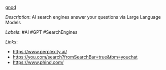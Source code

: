 [gnod](https://www.gnod.com/search/ai)

*Description*: AI search engines answer your questions via Large Language Models

*Labels*: #AI #GPT #SearchEngines

*Links*:
  - https://www.perplexity.ai/
  - https://you.com/search?fromSearchBar=true&tbm=youchat
  - https://www.phind.com/
